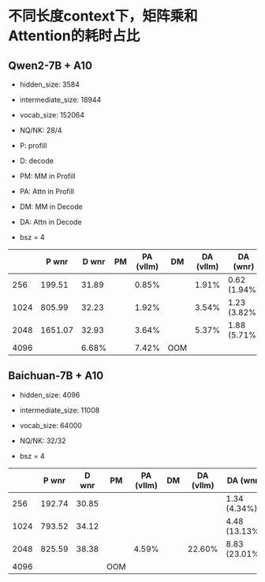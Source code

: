 # 不同长度context下，矩阵乘和Attention的耗时占比

## Qwen2-7B + A10

- hidden_size: 3584
- intermediate_size: 18944
- vocab_size: 152064
- NQ/NK: 28/4

- P: profill
- D: decode
- PM: MM in Profill
- PA: Attn in Profill
- DM: MM in Decode
- DA: Attn in Decode

- bsz = 4

|       |P wnr  |D wnr  |PM     |PA (vllm)  |DM     |DA (vllm)  |DA (wnr)       |
|-      |-      |-      |-      |-          |-      |-          |-              |
|256    |199.51 |31.89  |       |0.85%      |       |1.91%      |0.62 (1.94%)   |
|1024   |805.99 |32.23  |       |1.92%      |       |3.54%      |1.23 (3.82%)   |
|2048   |1651.07|32.93  |       |3.64%      |       |5.37%      |1.88 (5.71%)   |
|4096   |                       |6.68%      |       |7.42%      |OOM            |


## Baichuan-7B + A10

- hidden_size: 4096
- intermediate_size: 11008
- vocab_size: 64000
- NQ/NK: 32/32

- bsz = 4

|       |P wnr  |D wnr  |PM     |PA (vllm)  |DM     |DA (vllm)  |DA (wnr)       |
|-      |-      |-      |-      |-          |-      |-          |-              |
|256    |192.74 |30.85  |       |           |       |           |1.34 (4.34%)   |
|1024   |793.52 |34.12  |       |           |       |           |4.48 (13.13%)  |
|2048   |825.59 |38.38  |       |4.59%      |       |22.60%     |8.83 (23.01%)  |
|4096   |                                           |           |OOM            |
